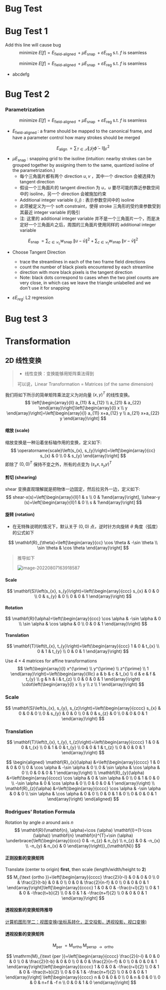 # Bug Test

# Bug Test 1

Add this line will cause bug
$$
\text { minimize } E[f]=E_{\text {field-aligned }}+\mu E_{\text {snap }}+\varepsilon E_{\text {reg }} \text { s.t. } f \text { is seamless }
$$

$$
\text { minimize } E[f]=E_{\text {field-aligned }}+\mu E_{\text {snap }}+\varepsilon E_{\text {reg }} \text { s.t. } f \text { is seamless }
$$



- abcdefg

# Bug Test 2

### Parametrization


$$
\text { minimize } E[f]=E_{\text {field-aligned }}+\mu E_{\text {snap }}+\varepsilon E_{\text {reg }} \text { s.t. } f \text { is seamless }
$$



  - $E_{\text {field-aligned }}$: a frame should be mapped to the canonical frame, and have a parameter control how many strokes should be merged


$$
E_{\text {align }}=\sum_{T \in \mathcal{T}}\left\|\mathcal{J}_f \tilde{\phi}-\mathrm{I}\right\|_{\mathrm{F}}^2
$$


  - $\mu E_{\text {snap }}$: snapping grid to the isoline (intuition: nearby strokes can be grouped together by assigning them to the same, quantized isoline of the parametrization.)
    - 每个三角面片都有两个 direction $u, v$ ，其中一个 direction 会被选择为 tangent direction
    - 假设一个三角面片的 tangent direction 为 $u ， u$ 要尽可能的靠近参数空间中的 isoline，另一个 direction 会被施加约束
    - Additional integer variable $(i, j)$ : 表示参数空间中的 isoline
    - 此项被定义为一个 soft constraint，使得 stroke 三角形的受约束参数受到其最近 integer variable 的吸引
    - 注: 这里的 additional integer variable 并不是一个三角面片一个，而是决定好一个三角面片之后，周围的三角面片使用同样的 additional integer variable




$$
E_{\text {snap }}=\sum_{c \in \mathcal{C}_{\mathrm{c}}} w_{\text {snap }}\|u-\bar{u}\|^2+\sum_{c \in \mathcal{C}_t} w_{\text {snap }}\|v-\bar{v}\|^2
$$

- Choose Tangent Direction
    - trace the streamlines in each of the two frame field directions
    - count the number of black pixels encountered by each streamline
    - direction with more black pixels is the tangent direction
    - Note: black dots correspond to cases when the two pixel counts are very close, in which cas we leave the triangle unlabelled and we don't use it for snapping


- $\varepsilon E_{r e g}:$ L2 regression



# Bug test 3

# Transformation

## 2D 线性变换

> - 线性变换：变换能够用矩阵乘法得到
>
> 可以说，Linear Transformation = Matrices (of the same dimension)

我们将如下所示的简单矩阵乘法定义为对向量 $(x, y)^{T}$ 的线性变换。
$$
\left[\begin{array}{ll}
a_{11} & a_{12} \\
a_{21} & a_{22}
\end{array}\right]\left[\begin{array}{l}
x \\
y
\end{array}\right]=\left[\begin{array}{l}
a_{11} x+a_{12} y \\
a_{21} x+a_{22} y
\end{array}\right]
$$

#### 缩放 (scale)

缩放变换是一种沿着坐标轴作用的变换，定义如下:
$$
\operatorname{scale}\left(s_{x}, s_{y}\right)=\left[\begin{array}{cc}
s_{x} & 0 \\
0 & s_{y}
\end{array}\right]
$$
即除了 $(0,0)^{T}$ 保持不变之外，所有的点变为 $\left(s_{x} x, s_{y} y\right)^{T}$

#### 剪切 (shearing)

shear 变换直观理解就是把物体一边固定，然后拉另外一边，定义如下:
$$
shear-x(s)=\left[\begin{array}{ll}1 & s \\ 0 & 1\end{array}\right], \\shear-y (s)=\left[\begin{array}{ll}1 & 0 \\ s & 1\end{array}\right]
$$

#### 旋转 (rotation)

- 在无特殊说明的情况下，默认关于 $(0,0)$ 点，逆时针方向旋转 $\theta$ 角度（弧度）的公式如下

$$
\mathbf{R}_{\theta}=\left[\begin{array}{cc}
\cos \theta & -\sin \theta \\
\sin \theta & \cos \theta
\end{array}\right]
$$

> 推导如下
>
> ![image-20220807163918587](https://cdn.jsdelivr.net/gh/QiuHong-1202/FigureBed/2021/202208071639289.png)

### 

#### Scale

$$
\mathbf{S}\left(s_{x}, s_{y}\right)=\left(\begin{array}{ccc}
s_{x} & 0 & 0 \\
0 & s_{y} & 0 \\
0 & 0 & 1
\end{array}\right)
$$

#### Rotation

$$
\mathbf{R}(\alpha)=\left(\begin{array}{ccc}
\cos \alpha & -\sin \alpha & 0 \\
\sin \alpha & \cos \alpha & 0 \\
0 & 0 & 1
\end{array}\right)
$$

#### Translation

$$
\mathbf{T}\left(t_{x}, t_{y}\right)=\left(\begin{array}{ccc}
1 & 0 & t_{x} \\
0 & 1 & t_{y} \\
0 & 0 & 1
\end{array}\right)
$$





Use $4 \times 4$ matrices for affine transformations
$$
\left(\begin{array}{l}
x^{\prime} \\
y^{\prime} \\
z^{\prime} \\
1
\end{array}\right)=\left(\begin{array}{lllc}
a & b & c & t_{x} \\
d & e & f & t_{y} \\
g & h & i & t_{z} \\
0 & 0 & 0 & 1
\end{array}\right) \cdot\left(\begin{array}{l}
x \\
y \\
z \\
1
\end{array}\right)
$$

### Scale

$$
\mathbf{S}\left(s_{x}, s_{y}, s_{z}\right)=\left(\begin{array}{cccc}
s_{x} & 0 & 0 & 0 \\
0 & s_{y} & 0 & 0 \\
0 & 0 & s_{z} & 0 \\
0 & 0 & 0 & 1
\end{array}\right)
$$

### Translation

$$
\mathbf{T}\left(t_{x}, t_{y}, t_{z}\right)=\left(\begin{array}{cccc}
1 & 0 & 0 & t_{x} \\
0 & 1 & 0 & t_{y} \\
0 & 0 & 1 & t_{z} \\
0 & 0 & 0 & 1
\end{array}\right)
$$

$$
\begin{aligned}
\mathbf{R}_{x}(\alpha) &=\left(\begin{array}{cccc}
1 & 0 & 0 & 0 \\
0 & \cos \alpha & -\sin \alpha & 0 \\
0 & \sin \alpha & \cos \alpha & 0 \\
0 & 0 & 0 & 1
\end{array}\right) \\
\mathbf{R}_{y}(\alpha) &=\left(\begin{array}{cccc}
\cos \alpha & 0 & \sin \alpha & 0 \\
0 & 1 & 0 & 0 \\
-\sin \alpha & 0 & \cos \alpha & 0 \\
0 & 0 & 0 & 1
\end{array}\right) \\
\mathbf{R}_{z}(\alpha) &=\left(\begin{array}{cccc}
\cos \alpha & -\sin \alpha & 0 & 0 \\
\sin \alpha & \cos \alpha & 0 & 0 \\
0 & 0 & 1 & 0 \\
0 & 0 & 0 & 1
\end{array}\right)
\end{aligned}
$$

### Rodrigues’ Rotation Formula

Rotation by angle $\alpha$ around axis $n$
$$
\mathbf{R}(\mathbf{n}, \alpha)=\cos (\alpha) \mathbf{I}+(1-\cos (\alpha)) \mathbf{n} \mathbf{n}^{T}+\sin (\alpha) \underbrace{\left(\begin{array}{ccc}
0 & -n_{z} & n_{y} \\
n_{z} & 0 & -n_{x} \\
-n_{y} & n_{x} & 0
\end{array}\right)}_{\mathbf{N}}
$$

#### 正则投影的变换矩阵

Translate (center to origin) **first**, then scale (length/width/height to **2**)
$$
M_{\text {ortho }}=\left[\begin{array}{cccc}
\frac{2}{r-l} & 0 & 0 & 0 \\
0 & \frac{2}{t-b} & 0 & 0 \\
0 & 0 & \frac{2}{n-f} & 0 \\
0 & 0 & 0 & 1
\end{array}\right]\left[\begin{array}{cccc}
1 & 0 & 0 & -\frac{r+l}{2} \\
0 & 1 & 0 & -\frac{t+b}{2} \\
0 & 0 & 1 & -\frac{n+f}{2} \\
0 & 0 & 0 & 1
\end{array}\right]
$$





#### 透视投影的变换矩阵推导

[计算机图形学二：视图变换(坐标系转化，正交投影，透视投影，视口变换)](https://zhuanlan.zhihu.com/p/144329075)

#### 透视投影的变换矩阵

$$
\mathrm{M}_{\text {per }}=\mathrm{M}_{\text {ortho }} \mathrm{M}_{\text {persp } \rightarrow\text { ortho }}
$$

$$
\mathrm{M}_{\text {per }}=\left[\begin{array}{cccc}
\frac{2}{r-l} & 0 & 0 & 0 \\
0 & \frac{2}{t-b} & 0 & 0 \\
0 & 0 & \frac{2}{n-f} & 0 \\
0 & 0 & 0 & 1
\end{array}\right]\left[\begin{array}{cccc}
1 & 0 & 0 & -\frac{r+l}{2} \\
0 & 1 & 0 & -\frac{t+b}{2} \\
0 & 0 & 1 & -\frac{n+f}{2} \\
0 & 0 & 0 & 1
\end{array}\right]
\left[\begin{array}{cccc}
n & 0 & 0 & 0 \\
0 & n & 0 & 0 \\
0 & 0 & n+f & -f n \\
0 & 0 & 1 & 0
\end{array}\right]
$$



